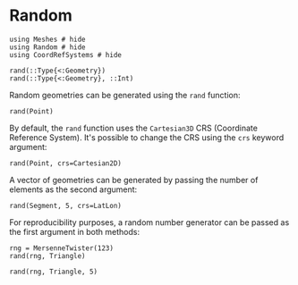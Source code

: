 # Random

```@example rand
using Meshes # hide
using Random # hide
using CoordRefSystems # hide
```

```@docs
rand(::Type{<:Geometry})
rand(::Type{<:Geometry}, ::Int)
```

Random geometries can be generated using the `rand` function:

```@example rand
rand(Point)
```

By default, the `rand` function uses the `Cartesian3D` CRS (Coordinate Reference System).
It's possible to change the CRS using the `crs` keyword argument:

```@example rand
rand(Point, crs=Cartesian2D)
```

A vector of geometries can be generated by passing the number of elements as the second argument:

```@example rand
rand(Segment, 5, crs=LatLon)
```

For reproducibility purposes, a random number generator can be passed as the first argument in both methods:

```@example rand
rng = MersenneTwister(123)
rand(rng, Triangle)
```

```@example rand
rand(rng, Triangle, 5)
```
